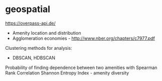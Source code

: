 # geospatial

https://overpass-api.de/

* Amenity location and distribution
* Agglomeration economies - http://www.nber.org/chapters/c7977.pdf

Clustering methods for analysis:
* DBSCAN, HDBSCAN

Probability of finding dependence between two amenities with Spearman Rank Correlation 
Shannon Entropy Index - amenity diversity

